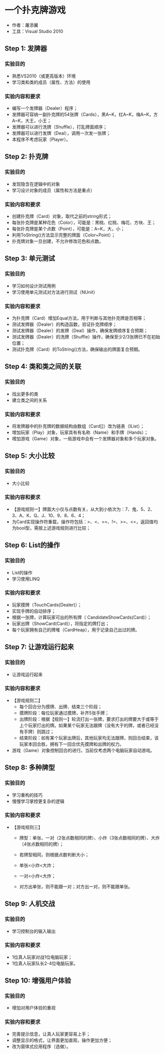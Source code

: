 # 一个扑克牌游戏
- 作者：屠添翼
- 工具：Visual Studio 2010


## Step 1: 发牌器

### 实验目的

- 熟悉VS2010（或更高版本）环境
- 学习类和类的成员（属性、方法）的使用

### 实验内容和要求

- 编写一个发牌器（Dealer）程序；
- 发牌器可容纳一副扑克牌的54张牌（Cards），黑A~K，红A~K，梅A~K，方A~K，大王，小王；
- 发牌器可以进行洗牌（Shuffle），打乱牌面顺序；
- 发牌器可以进行发牌（Deal），调用一次发一张牌；
- 本程序不考虑玩家（Player）。


## Step 2: 扑克牌

### 实验目的

- 发现隐含在逻辑中的对象
- 学习设计对象的成员（属性和方法是重点）

### 实验内容和要求

- 创建扑克牌（Card）对象，取代之前的string形式；
- 每张扑克牌是某种花色（Color），可能是：黑桃、红桃、梅花、方块、王；
- 每张扑克牌是某个点数（Point），可能是：A~K，大，小；
- 利用ToString()方法显示完整的牌面（Color+Point）；
- 扑克牌对象一旦创建，不允许修改花色和点数。


## Step 3: 单元测试

### 实验目的

- 学习如何设计测试用例
- 学习使用单元测试对方法进行测试（NUnit）

### 实验内容和要求

- 为扑克牌（Card）增加Equal方法，用于判断与其他扑克牌是否相等；
- 测试发牌器（Dealer）的构造函数，验证扑克牌顺序；
- 测试发牌器（Dealer）的发牌（Deal）操作，确保发牌顺序复合预期；
- 测试发牌器（Dealer）的洗牌（Shuffle）操作，确保至少2/3张牌已不在初始位置；
- 测试扑克牌（Card）的ToString()方法，确保输出的牌面复合预期。


## Step 4: 类和类之间的关联

### 实验目的

- 找出更多的类
- 建立类之间的关系

### 实验内容和要求

- 将发牌器中的扑克牌的数据结构由数组（Card[]）改为链表（IList<Card>）；
- 增加玩家（Play）对象，玩家具有有名称（Name）和手牌（Hands）；
- 增加游戏（Game）对象，一局游戏中会有一个发牌器对象和多个玩家对象。

## Step 5: 大小比较

### 实验目的

- 大小比较

### 实验内容和要求

- 【游戏规则一】牌面大小仅与点数有关，从大到小依次为：7、鬼、5、2、3、A、K、Q、J、10、9、8、6、4；
- 为Card实现操作符重载，操作符包括：>、<、==、!=、>=、<=，返回值均为bool型，需按上述游戏规则进行比较；

## Step 6: List<T>的操作

### 实验目的

- List<T>的操作
- 学习使用LINQ

### 实验内容和要求

- 玩家摸牌（TouchCards(Dealer)）；
- 实现手牌的自动排序；
- 根据一张牌，计算玩家可出的所有牌（ CandidateShowCards(Card)）；
- 玩家出牌（ShowCard(Card)），将指定的牌打出；
- 每个玩家拥有自己的牌堆（CardHeap），用于记录自己出过的牌。

## Step 7: 让游戏运行起来

### 实验目的

- 让游戏运行起来

### 实验内容和要求

- 【游戏规则二】
  - 每个回合分为摸牌、出牌、结束三个阶段；
  - 摸牌阶段：每位玩家通过摸牌，补齐5张手牌；
  - 出牌阶段：根据【规则一】轮流打出一张牌，要求打出的牌要大于或等于上个玩家打出的牌。如果某个玩家无法跟牌（没有大于的牌，或者已经没有手牌）则跳过；
  - 结束阶段：如有某个玩家出牌后，其他玩家均无法跟牌，则回合结束，该玩家本回合胜，拥有下一回合优先摸牌和出牌的权力。
- 游戏（Game）对象控制回合的进行。当前仅考虑两个电脑玩家自动游戏。

## Step 8: 多种牌型

### 实验目的

- 学习重构的技巧
- 慢慢学习掌控更复杂的逻辑

### 实验内容和要求

- 【游戏规则三】

  - 牌型：单张、一对（2张点数相同的牌）、小炸（3张点数相同的牌）、大炸（4张点数相同的牌）；

  - 若牌型相同，则根据点数判断大小；

  - 单张<小炸<大炸；

  - 一对<小炸<大炸；

  - 对方出单张，则不能跟一对；对方出一对，则不能跟单张。
  
## Step 9: 人机交战

### 实验目的

- 学习控制台的输入输出

### 实验内容和要求

- 1位真人玩家对战1位电脑玩家；
- 1位真人玩家队长2-4位电脑玩家。

## Step 10: 增强用户体验

### 实验目的

- 增加对用户体验的重视

### 实验内容和要求

- 完善提示信息，让真人玩家更容易上手；
- 调整显示的格式，让界面更加直观，操作更加方便；
- 改为窗体式应用程序（选做）。
